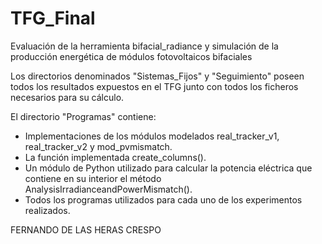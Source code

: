 # TFG_Final
Evaluación de la herramienta bifacial_radiance y simulación de la producción energética de módulos fotovoltaicos bifaciales

Los directorios denominados "Sistemas_Fijos" y "Seguimiento" poseen todos los resultados expuestos en el TFG junto con todos los ficheros necesarios para su cálculo.

El directorio "Programas" contiene: 
  - Implementaciones de los módulos modelados real_tracker_v1, real_tracker_v2 y mod_pvmismatch.
  - La función implementada create_columns().
  - Un módulo de Python utilizado para calcular la potencia eléctrica que contiene en su interior el método AnalysisIrradianceandPowerMismatch().
  - Todos los programas utilizados para cada uno de los experimentos realizados.


FERNANDO DE LAS HERAS CRESPO
